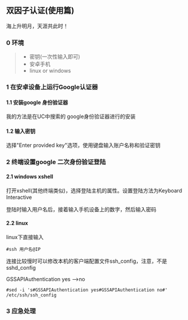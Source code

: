 ## 双因子认证(使用篇)

海上升明月，天涯共此时！

### 0 环境

> * 密钥(一次性输入即可)
> * 安卓手机
> * linux or windows

### 1 在安卓设备上运行Google认证器

#### 1.1 安装google 身份验证器

我的方法是在UC中搜索的 google身份验证器进行的安装

#### 1.2 输入密钥

选择"Enter provided key"选项，使用键盘输入账户名称和验证密钥

### 2 终端设置google 二次身份验证登陆

#### 2.1 windows xshell

打开xshell(其他终端类似)，选择登陆主机的属性。设置登陆方法为Keyboard Interactive

登陆时输入用户名后，接着输入手机设备上的数字，然后输入密码

#### 2.2 linux

linux下直接输入

```
#ssh 用户名@IP
```
连接比较慢时可以修改本机的客户端配置文件ssh_config，注意，不是sshd_config

GSSAPIAuthentication yes -->no

```
#sed -i 's#GSSAPIAuthentication yes#GSSAPIAuthentication no#' /etc/ssh/ssh_config

```

### 3 应急处理
